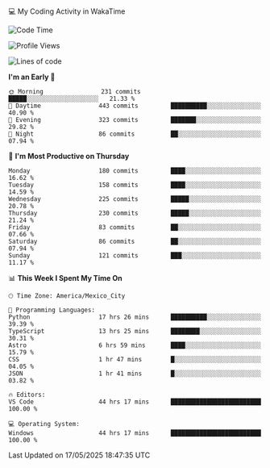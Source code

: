 💻 My Coding Activity in WakaTime
<!--START_SECTION:waka-->
![Code Time](http://img.shields.io/badge/Code%20Time-443%20hrs%2048%20mins-blue)

![Profile Views](http://img.shields.io/badge/Profile%20Views-0-blue)

![Lines of code](https://img.shields.io/badge/From%20Hello%20World%20I%27ve%20Written-2.2%20million%20lines%20of%20code-blue)

**I'm an Early 🐤** 

```text
🌞 Morning                231 commits         █████░░░░░░░░░░░░░░░░░░░░   21.33 % 
🌆 Daytime                443 commits         ██████████░░░░░░░░░░░░░░░   40.90 % 
🌃 Evening                323 commits         ███████░░░░░░░░░░░░░░░░░░   29.82 % 
🌙 Night                  86 commits          ██░░░░░░░░░░░░░░░░░░░░░░░   07.94 % 
```
📅 **I'm Most Productive on Thursday** 

```text
Monday                   180 commits         ████░░░░░░░░░░░░░░░░░░░░░   16.62 % 
Tuesday                  158 commits         ████░░░░░░░░░░░░░░░░░░░░░   14.59 % 
Wednesday                225 commits         █████░░░░░░░░░░░░░░░░░░░░   20.78 % 
Thursday                 230 commits         █████░░░░░░░░░░░░░░░░░░░░   21.24 % 
Friday                   83 commits          ██░░░░░░░░░░░░░░░░░░░░░░░   07.66 % 
Saturday                 86 commits          ██░░░░░░░░░░░░░░░░░░░░░░░   07.94 % 
Sunday                   121 commits         ███░░░░░░░░░░░░░░░░░░░░░░   11.17 % 
```


📊 **This Week I Spent My Time On** 

```text
🕑︎ Time Zone: America/Mexico_City

💬 Programming Languages: 
Python                   17 hrs 26 mins      ██████████░░░░░░░░░░░░░░░   39.39 % 
TypeScript               13 hrs 25 mins      ████████░░░░░░░░░░░░░░░░░   30.31 % 
Astro                    6 hrs 59 mins       ████░░░░░░░░░░░░░░░░░░░░░   15.79 % 
CSS                      1 hr 47 mins        █░░░░░░░░░░░░░░░░░░░░░░░░   04.05 % 
JSON                     1 hr 41 mins        █░░░░░░░░░░░░░░░░░░░░░░░░   03.82 % 

🔥 Editors: 
VS Code                  44 hrs 17 mins      █████████████████████████   100.00 % 

💻 Operating System: 
Windows                  44 hrs 17 mins      █████████████████████████   100.00 % 
```


 Last Updated on 17/05/2025 18:47:35 UTC
<!--END_SECTION:waka-->
